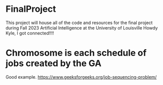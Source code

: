 # FinalProject
This project will house all of the code and resources for the final project during Fall 2023 Artificial Intelligence at the University of Louisville
Howdy Kyle, I got connected!!!!


# Chromosome is each schedule of jobs created by the GA

Good example. https://www.geeksforgeeks.org/job-sequencing-problem/
